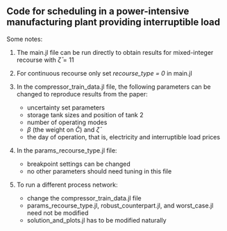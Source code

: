 ## Code for scheduling in a power-intensive manufacturing plant providing interruptible load

Some notes:
1. The main.jl file can be run directly to obtain results for mixed-integer recourse with $\bar{\zeta} = 11$

2. For continuous recourse only set _recourse_type = 0_ in main.jl

3. In the compressor_train_data.jl file, the following parameters can be changed to reproduce results from the paper:
   * uncertainty set parameters
   * storage tank sizes and position of tank 2
   * number of operating modes
   * $\beta$ (the weight on $\hat{C}$) and $\bar{\zeta}$
   * the day of operation, that is, electricity and interruptible load prices
         
4. In the params_recourse_type.jl file:
   * breakpoint settings can be changed
   * no other parameters should need tuning in this file

5. To run a different process network:
   * change the compressor_train_data.jl file 
   * params_recourse_type.jl, robust_counterpart.jl, and worst_case.jl need not be modified
   * solution_and_plots.jl has to be modified naturally
